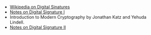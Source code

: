 - [Wikipedia on Digital Sinatures](https://en.wikipedia.org/wiki/Digital_signature)
- [Notes on Digital Signature I](https://people.eecs.berkeley.edu/~luca/cs276/lecture20.pdf)
- Introduction to Modern Cryptography by Jonathan Katz and Yehuda Lindell.
- [Notes on Digital Signature II](https://people.eecs.berkeley.edu/~luca/cs276/lecture21.pdf)

